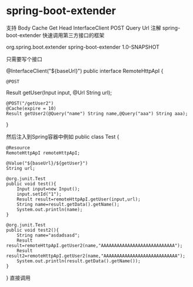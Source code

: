 # spring-boot-extender
支持
Body
Cache
Get
Head
InterfaceClient
POST
Query
Url
注解
spring-boot-extender 快速调用第三方接口的框架

<dependency>
<groupId>org.spring.boot.extender</groupId>
<artifactId>spring-boot-extender</artifactId>
<version>1.0-SNAPSHOT</version>
</dependency>

只需要写个接口

@InterfaceClient("${baseUrl}")
public interface RemoteHttpApI {

    @POST
Result getUser(Input input, @Url String url);

    @POST("/getUser2")
    @Cache(expire = 10)
    Result getUser2(@Query("name") String name,@Query("aaa") String aaa);
}


然后注入到Spring容器中例如
public class Test {

    @Resource
    RemoteHttpApI remoteHttpApI;

    @Value("${baseUrl}/${getUser}")
    String url;

    @org.junit.Test
    public void test(){
        Input input=new Input();
        input.setId("1");
        Result result=remoteHttpApI.getUser(input,url);
        String name=result.getData().getName();
        System.out.println(name);
    }

    @org.junit.Test
    public void test2(){
        String name="asdadsasd";
        Result result=remoteHttpApI.getUser2(name,"AAAAAAAAAAAAAAAAAAAAAAAAAAAA");
        Result result2=remoteHttpApI.getUser2(name,"AAAAAAAAAAAAAAAAAAAAAAAAAAAA");
        System.out.println(result.getData().getName());
    }
}
直接调用